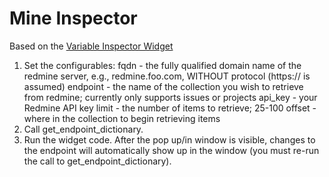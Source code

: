 Mine Inspector
==============

Based on the [Variable Inspector Widget](http://nbviewer.ipython.org/github/ipython/ipython/blob/2.x/examples/Interactive%20Widgets/Variable%20Inspector.ipynb)

1. Set the configurables:
   fqdn - the fully qualified domain name of the redmine server, e.g., redmine.foo.com, WITHOUT protocol (https:// is assumed)
   endpoint - the name of the collection you wish to retrieve from redmine; currently only supports issues or projects
   api_key - your Redmine API key
   limit - the number of items to retrieve; 25-100
   offset - where in the collection to begin retrieving items
2. Call get_endpoint_dictionary.
3. Run the widget code.  After the pop up/in window is visible, changes to the endpoint will automatically show up in the window (you must re-run the call to get_endpoint_dictionary).

